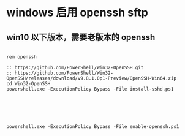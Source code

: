 # windows 启用 openssh sftp

## win10 以下版本，需要老版本的 openssh

```shell

rem openssh

:: https://github.com/PowerShell/Win32-OpenSSH.git
:: https://github.com/PowerShell/Win32-OpenSSH/releases/download/v9.8.1.0p1-Preview/OpenSSH-Win64.zip
cd Win32-OpenSSH
powershell.exe -ExecutionPolicy Bypass -File install-sshd.ps1





```

```shell

powershell.exe -ExecutionPolicy Bypass -File enable-openssh.ps1

```
